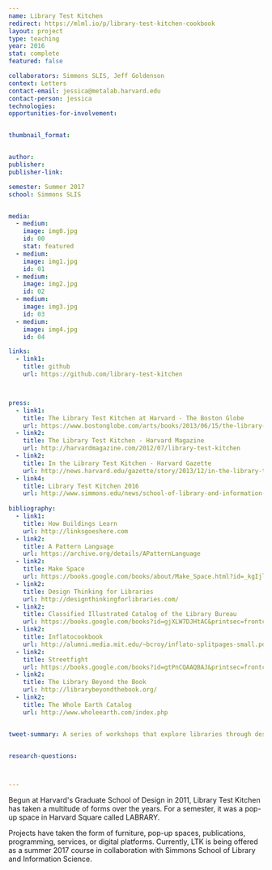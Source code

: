 ```yaml
---
name: Library Test Kitchen
redirect: https://mlml.io/p/library-test-kitchen-cookbook
layout: project
type: teaching
year: 2016
stat: complete
featured: false

collaborators: Simmons SLIS, Jeff Goldenson
context: Letters
contact-email: jessica@metalab.harvard.edu
contact-person: jessica
technologies:
opportunities-for-involvement:


thumbnail_format: 


author:
publisher:
publisher-link:

semester: Summer 2017
school: Simmons SLIS


media:
  - medium:
    image: img0.jpg
    id: 00
    stat: featured
  - medium:
    image: img1.jpg
    id: 01
  - medium:
    image: img2.jpg
    id: 02
  - medium:
    image: img3.jpg
    id: 03
  - medium:
    image: img4.jpg
    id: 04

links:
  - link1: 
    title: github
    url: https://github.com/library-test-kitchen



press:
  - link1: 
    title: The Library Test Kitchen at Harvard - The Boston Globe
    url: https://www.bostonglobe.com/arts/books/2013/06/15/the-library-test-kitchen-harvard-university/G4LsBrZUuYYJTOXEsT2QHJ/story.html
  - link2: 
    title: The Library Test Kitchen - Harvard Magazine
    url: http://harvardmagazine.com/2012/07/library-test-kitchen
  - link2: 
    title: In the Library Test Kitchen - Harvard Gazette
    url: http://news.harvard.edu/gazette/story/2013/12/in-the-library-test-kitchen/
  - link4: 
    title: Library Test Kitchen 2016
    url: http://www.simmons.edu/news/school-of-library-and-information-science/2016/august/library-test-kitchen-2016
    
bibliography:
  - link1: 
    title: How Buildings Learn
    url: http://linksgoeshere.com
  - link2: 
    title: A Pattern Language
    url: https://archive.org/details/APatternLanguage
  - link2: 
    title: Make Space
    url: https://books.google.com/books/about/Make_Space.html?id=_kgIjl9LkScC
  - link2: 
    title: Design Thinking for Libraries
    url: http://designthinkingforlibraries.com/
  - link2: 
    title: Classified Illustrated Catalog of the Library Bureau
    url: https://books.google.com/books?id=gjXLW7DJHtAC&printsec=frontcover&source=gbs_ge_summary_r&cad=0#v=onepage&q&f=false
  - link2: 
    title: Inflatocookbook
    url: http://alumni.media.mit.edu/~bcroy/inflato-splitpages-small.pdf
  - link2: 
    title: Streetfight
    url: https://books.google.com/books?id=gtPnCQAAQBAJ&printsec=frontcover&source=gbs_ge_summary_r&cad=0#v=onepage&q&f=false
  - link2: 
    title: The Library Beyond the Book
    url: http://librarybeyondthebook.org/
  - link2: 
    title: The Whole Earth Catalog
    url: http://www.wholeearth.com/index.php


tweet-summary: A series of workshops that explore libraries through design and making


research-questions:



---
```


Begun at Harvard's Graduate School of Design in 2011, Library Test Kitchen has taken a multitude of forms over the years. For a semester, it was a pop-up space in Harvard Square called LABRARY.  

Projects have taken the form of furniture, pop-up spaces, publications, programming, services, or digital platforms. Currently, LTK is being offered as a summer 2017 course in collaboration with Simmons School of Library and Information Science.
